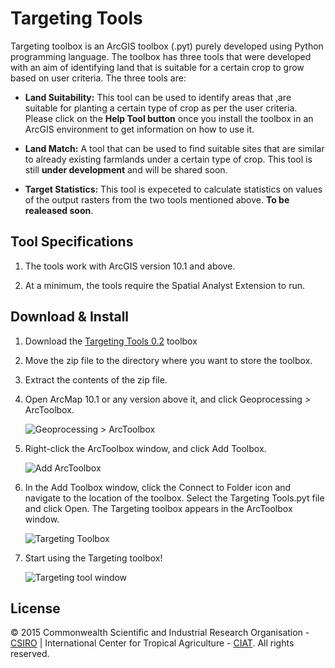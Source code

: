 Targeting Tools
===============

Targeting toolbox is an ArcGIS toolbox (.pyt) purely developed using Python programming language. The toolbox has three tools that were developed with an aim of identifying land that is suitable for a certain crop to grow based on user criteria. The three tools are:

* **Land Suitability:** This tool can be used to identify areas that ,are suitable for planting a certain type of crop as per the user criteria. Please click on the **Help Tool button** once you install the toolbox in an ArcGIS environment to get information on how to use it.

* **Land Match:** A tool that can be used to find suitable sites that are similar to already existing farmlands under a certain type of crop. This tool is still **under development** and will be shared soon.

* **Target Statistics:** This tool is expeceted to calculate statistics on values of the output rasters from the two tools mentioned above. **To be realeased soon**.


## Tool Specifications

1. The tools work with ArcGIS version 10.1 and above. 

2. At a minimum, the tools require the Spatial Analyst Extension to run.

## Download & Install

1. Download the [Targeting Tools 0.2](https://github.com/nkoech/Targeting_Tools_10_1/releases/download/V0.2/Targeting_Tools_0.2.zip) toolbox

2. Move the zip file to the directory where you want to store the toolbox.
 
3. Extract the contents of the zip file.

4. Open ArcMap 10.1 or any version above it, and click Geoprocessing > ArcToolbox.

	![Geoprocessing > ArcToolbox](https://raw.githubusercontent.com/nkoech/Targeting_Tools_10_1/master/img/gp_arctoolbox.png)

5. Right-click the ArcToolbox window, and click Add Toolbox.

	![Add ArcToolbox](https://raw.githubusercontent.com/nkoech/Targeting_Tools_10_1/master/img/add_toolbox.png)

6. In the Add Toolbox window, click the Connect to Folder icon and navigate to the location of the toolbox. Select the Targeting Tools.pyt file and click Open. The Targeting toolbox appears in the ArcToolbox window.

	![Targeting Toolbox](https://raw.githubusercontent.com/nkoech/Targeting_Tools_10_1/master/img/targeting_toolbox.png)

7. Start using the Targeting toolbox!

	![Targeting tool window](https://raw.githubusercontent.com/nkoech/Targeting_Tools_10_1/master/img/targeting_toolbox_window.png)

## License

© 2015 Commonwealth Scientific and Industrial Research Organisation - [CSIRO](http://www.csiro.au/) | International Center for Tropical Agriculture - [CIAT](http://ciat.cgiar.org/). All rights reserved.
